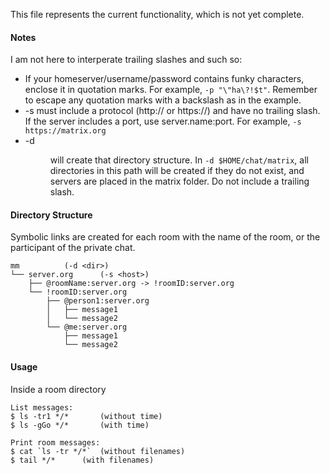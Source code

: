 This file represents the current functionality, which is not yet complete.

#### Notes
I am not here to interperate trailing slashes and such so:
* If your homeserver/username/password contains funky characters, enclose it
	in quotation marks. For example, `-p "\"ha\?!$t"`. Remember to escape
	any quotation marks with a backslash as in the example.
* -s <host> must include a protocol (http:// or https://) and have no trailing
  slash. If the server includes a port, use server.name:port. For example,
	`-s https://matrix.org`
* -d <dir> will create that directory structure. In `-d $HOME/chat/matrix`, all
	directories in this path will be created if they do not exist, and
	servers are placed in the matrix folder. Do not include a trailing
	slash.

#### Directory Structure
Symbolic links are created for each room with the name of the room, or the
participant of the private chat.
```
mm			(-d <dir>)
└── server.org		(-s <host>)
    ├── @roomName:server.org -> !roomID:server.org
    └── !roomID:server.org
        ├── @person1:server.org
        │   ├── message1
        │   └── message2
        └── @me:server.org
            ├── message1
            └── message2
```

#### Usage
Inside a room directory
```
List messages:
$ ls -tr1 */*		(without time)
$ ls -gGo */*		(with time)

Print room messages:
$ cat `ls -tr */*`	(without filenames)
$ tail */*		(with filenames)
```

